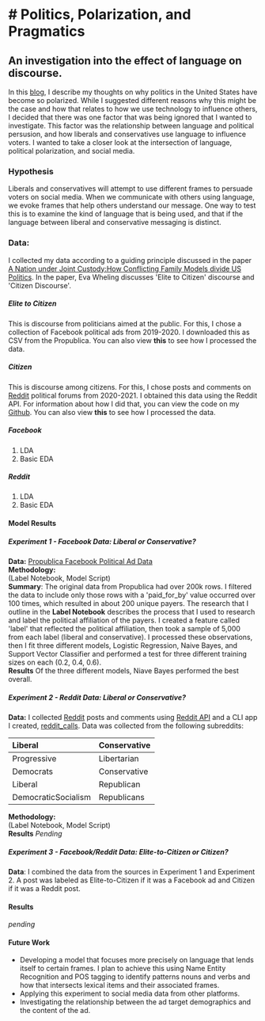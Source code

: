 # # Politics, Polarization, and Pragmatics
## An investigation into the effect of language on discourse.

In this [blog](https://github.com/christineegan42/capstone/blob/main/PoliticalPolarization.md), I describe my thoughts on why politics in the United States have become so polarized. While I suggested different reasons why this might be the case and how that relates to how we use technology to influence others, I decided that there was one factor that was being ignored that I wanted to investigate. This factor was the relationship between language and political persusion, and how liberals and conservatives use language to influence voters. I wanted to take a closer look at the intersection of language, political polarization, and social media. 

### Hypothesis
Liberals and conservatives will attempt to use different frames to persuade voters on social media. When we communicate with others using language, we evoke frames that help others understand our message. One way to test this is to examine the kind of language that is being used, and that if the language between liberal and conservative messaging is distinct.

###  Data:
I collected my data according to a guiding principle discussed in the paper [A Nation under Joint Custody:How Conflicting Family Models divide US Politics](https://digitalassets.lib.berkeley.edu/etd/ucb/text/Wehling_berkeley_0028E_13309.pdf). In the paper, Eva Wheling discusses 'Elite to Citizen' discourse and 'Citizen Discourse'.
##### Elite to Citizen
This is discourse from politicians aimed at the public. For this, I chose a collection of Facebook political ads from 2019-2020. I downloaded this as CSV from the Propublica. You can also view **this** to see how I processed the data.

##### Citizen
This is discourse among citizens. For this, I chose posts and comments on [Reddit](https://www.reddit.com/) political forums from 2020-2021. I obtained this data using the Reddit API. For information about how I did that, you can view the code on my [Github](https://github.com/christineegan42/reddit-calls). You can also view **this** to see how I processed the data.

##### Facebook
1. LDA
2. Basic EDA

##### Reddit
1. LDA
2. Basic EDA

#### Model Results
##### Experiment 1 - Facebook Data: Liberal or Conservative?
**Data:** [Propublica Facebook Political Ad Data](https://www.propublica.org/datastore/dataset/political-advertisements-from-facebook)          
**Methodology:**    
(Label Notebook, Model Script)          
**Summary**: The original data from Propublica had over 200k rows. I filtered the data to include only those rows with a 'paid_for_by' value occurred over 100 times, which resulted in about 200 unique payers. The research that I outline in the **Label Notebook** describes the process that I used to research and label the political affiliation of the payers. I created a feature called 'label' that reflected the political affiliation, then took a sample of 5,000 from each label (liberal and conservative). I processed these observations, then I fit three different models, Logistic Regression, Naive Bayes, and Support Vector Classifier and performed a test for three different training sizes on each (0.2, 0.4, 0.6).       
**Results** Of the three different models, Niave Bayes performed the best overall. 


##### Experiment 2 - Reddit Data: Liberal or Conservative?
**Data:** I collected [Reddit](https://www.reddit.com/) posts and comments using [Reddit API](https://www.reddit.com/wiki/api) and a CLI app I created, [reddit_calls](https://github.com/christineegan42/reddit-calls). Data was collected from the following subreddits:     


| Liberal    | Conservative    |   
| :--------- | :-------------- |    
| Progressive | Libertarian   |   
| Democrats   | Conservative  |   
| Liberal     | Republican    |   
| DemocraticSocialism   | Republicans   |          

**Methodology:**    
(Label Notebook, Model Script)   
**Results** *Pending*

##### Experiment 3 - Facebook/Reddit Data: Elite-to-Citizen  or Citizen?
**Data**: I combined the data from the sources in Experiment 1 and Experiment 2. A post was labeled as Elite-to-Citizen if it was a Facebook ad and Citizen if it was a Reddit post. 

#### Results
*pending*

#### Future Work
* Developing a model that focuses more precisely on language that lends itself to certain frames. I plan to achieve this using Name Entity Recognition and POS tagging to identify patterns nouns and verbs and how that intersects lexical items and their associated frames.
* Applying this experiment to social media data from other platforms.
* Investigating the relationship between the ad target demographics and the content of the ad. 
